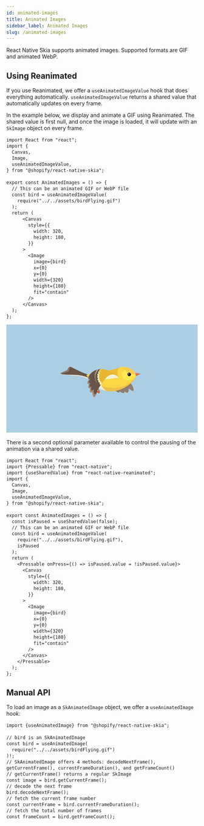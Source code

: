 ```yaml
---
id: animated-images
title: Animated Images
sidebar_label: Animated Images
slug: /animated-images
---
```


React Native Skia supports animated images. Supported formats are GIF and animated WebP.

## Using Reanimated

If you use Reanimated, we offer a `useAnimatedImageValue` hook that does everything automatically. `useAnimatedImageValue` returns a shared value that automatically updates on every frame.

In the example below, we display and animate a GIF using Reanimated. The shared value is first null, and once the image is loaded, it will update with an `SkImage` object on every frame.

```tsx twoslash
import React from "react";
import {
  Canvas,
  Image,
  useAnimatedImageValue,
} from "@shopify/react-native-skia";

export const AnimatedImages = () => {
  // This can be an animated GIF or WebP file
  const bird = useAnimatedImageValue(
    require("../../assets/birdFlying.gif")
  );
  return (
      <Canvas
        style={{
          width: 320,
          height: 180,
        }}
      >
        <Image
          image={bird}
          x={0}
          y={0}
          width={320}
          height={180}
          fit="contain"
        />
      </Canvas>
  );
};

```

![bird](assets/bird.gif)

There is a second optional parameter available to control the pausing of the animation via a shared value.

```tsx twoslash
import React from "react";
import {Pressable} from "react-native";
import {useSharedValue} from "react-native-reanimated";
import {
  Canvas,
  Image,
  useAnimatedImageValue,
} from "@shopify/react-native-skia";

export const AnimatedImages = () => {
  const isPaused = useSharedValue(false);
  // This can be an animated GIF or WebP file
  const bird = useAnimatedImageValue(
    require("../../assets/birdFlying.gif"),
    isPaused
  );
  return (
    <Pressable onPress={() => isPaused.value = !isPaused.value}>
      <Canvas
        style={{
          width: 320,
          height: 180,
        }}
      >
        <Image
          image={bird}
          x={0}
          y={0}
          width={320}
          height={180}
          fit="contain"
        />
      </Canvas>
    </Pressable>
  );
};

```

## Manual API

To load an image as a `SkAnimatedImage` object, we offer a `useAnimatedImage` hook:

```tsx twoslash
import {useAnimatedImage} from "@shopify/react-native-skia";

// bird is an SkAnimatedImage
const bird = useAnimatedImage(
  require("../../assets/birdFlying.gif")
)!;
// SkAnimatedImage offers 4 methods: decodeNextFrame(), getCurrentFrame(), currentFrameDuration(), and getFrameCount()
// getCurrentFrame() returns a regular SkImage
const image = bird.getCurrentFrame();
// decode the next frame
bird.decodeNextFrame();
// fetch the current frame number
const currentFrame = bird.currentFrameDuration();
// fetch the total number of frames
const frameCount = bird.getFrameCount();
```
